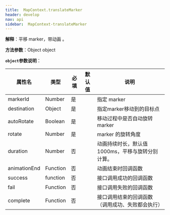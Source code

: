 ```yaml
---
title:  MapContext.translateMarker
header: develop
nav: api
sidebar:  MapContext-translateMarker
---
```



**解释**：平移 marker，带动画 。

**方法参数**：Object object

**`object`参数说明**：

|属性名 |类型  |必填 |默认值 |说明|
|---- | ---- | ---- |---- |---|
|markerId  |Number  |  是  | |指定 marker |
|destination  |Object  |  是 | | 指定marker移动到的目标点|
|autoRotate   | Boolean   | 是 |  |移动过程中是否自动旋转 marker|
|rotate  |Number  |  是  | |marker 的旋转角度 |
|duration  |Number   |  否 |  |动画持续时长，默认值1000ms，平移与旋转分别计算。 |
|animationEnd|Function|否||动画结束时回调函数|
|success|	function|		否||	接口调用成功的回调函数|
|fail   | Function   | 否 |  |接口调用失败的回调函数|
|complete|Function  | 否 |  |接口调用结束的回调函数（调用成功、失败都会执行）|
